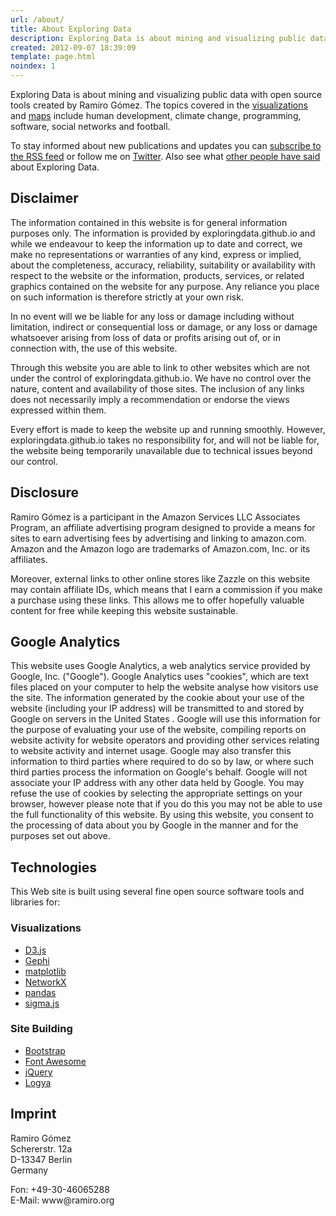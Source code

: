 ```yaml
---
url: /about/
title: About Exploring Data
description: Exploring Data is about mining and visualizing public data with open source tools.
created: 2012-09-07 18:39:09
template: page.html
noindex: 1
---
```

Exploring Data is about mining and visualizing public data with open source tools created by Ramiro Gómez. The topics covered in the [visualizations](/vis/) and [maps](/tags/map/) include human development, climate change,
programming, software, social networks and football.

To stay informed about new publications and updates you can
[subscribe to the RSS feed](http://exploringdata.github.io/rss.xml)
or follow me on [Twitter](https://twitter.com/yaph). Also see what [other people have said](/what-others-say/) about Exploring Data.

## Disclaimer

The information contained in this website is for general information purposes only. The information is provided by exploringdata.github.io and while we endeavour to keep the information up to date and correct, we make no representations or warranties of any kind, express or implied, about the completeness, accuracy, reliability, suitability or availability with respect to the website or the information, products, services, or related graphics contained on the website for any purpose. Any reliance you place on such information is therefore strictly at your own risk.

In no event will we be liable for any loss or damage including without limitation, indirect or consequential loss or damage, or any loss or damage whatsoever arising from loss of data or profits arising out of, or in connection with, the use of this website.

Through this website you are able to link to other websites which are not under the control of exploringdata.github.io. We have no control over the nature, content and availability of those sites. The inclusion of any links does not necessarily imply a recommendation or endorse the views expressed within them.

Every effort is made to keep the website up and running smoothly. However, exploringdata.github.io takes no responsibility for, and will not be liable for, the website being temporarily unavailable due to technical issues beyond our control.

## Disclosure

Ramiro Gómez is a participant in the Amazon Services LLC Associates Program, an affiliate advertising program designed to provide a means for sites to earn advertising fees by advertising and linking to amazon.com. Amazon and the Amazon logo are trademarks of Amazon.com, Inc. or its affiliates.

Moreover, external links to other online stores like Zazzle on this website may contain affiliate IDs, which means that I earn a commission if you make a purchase using these links. This allows me to offer hopefully valuable content for free while keeping this website sustainable.

## Google Analytics

This website uses Google Analytics, a web analytics service provided by Google, Inc. ("Google"). Google Analytics uses "cookies", which are text files placed on your computer to help the website analyse how visitors use the site. The information generated by the cookie about your use of the website (including your IP address) will be transmitted to and stored by Google on servers in the United States . Google will use this information for the purpose of evaluating your use of the website, compiling reports on website activity for website operators and providing other services relating to website activity and internet usage. Google may also transfer this information to third parties where required to do so by law, or where such third parties process the information on Google's behalf. Google will not associate your IP address with any other data held by Google. You may refuse the use of cookies by selecting the appropriate settings on your browser, however please note that if you do this you may not be able to use the full functionality of this website. By using this website, you consent to the processing of data about you by Google in the manner and for the purposes set out above.

## Technologies

This Web site is built using several fine open source software tools and
libraries for:

### Visualizations

* [D3.js](http://d3js.org/)
* [Gephi](http://gephi.org/)
* [matplotlib](http://matplotlib.org/)
* [NetworkX](http://networkx.github.io/)
* [pandas](http://pandas.pydata.org/)
* [sigma.js](http://sigmajs.org/)

### Site Building

* [Bootstrap](http://getbootstrap.com/)
* [Font Awesome](http://fortawesome.github.com/Font-Awesome/)
* [jQuery](http://jquery.com/)
* [Logya](http://pythonhosted.org/logya/)

## Imprint

Ramiro Gómez  
Schererstr. 12a  
D-13347 Berlin  
Germany  

Fon: &#x2b;49&#x2d;30&#x2d;46065288  
E-Mail: www&#x40;ramiro&#x2e;org